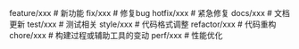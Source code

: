 feature/xxx     # 新功能
fix/xxx         # 修复bug
hotfix/xxx      # 紧急修复
docs/xxx        # 文档更新
test/xxx        # 测试相关
style/xxx       # 代码格式调整
refactor/xxx    # 代码重构
chore/xxx       # 构建过程或辅助工具的变动
perf/xxx        # 性能优化

